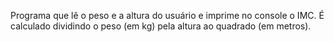  Programa que lê o peso e a altura do usuário e imprime no console o IMC.
 É calculado dividindo o peso (em kg) pela altura ao quadrado   (em metros).
